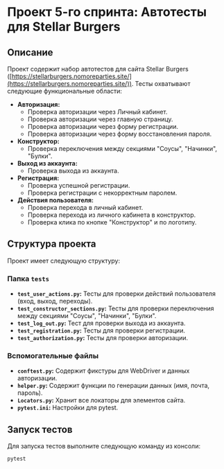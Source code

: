 # Проект 5-го спринта: Автотесты для Stellar Burgers

## Описание

Проект содержит набор автотестов для сайта Stellar Burgers ([https://stellarburgers.nomoreparties.site/](https://stellarburgers.nomoreparties.site/)). Тесты охватывают следующие функциональные области:

- **Авторизация:**
    - Проверка авторизации через Личный кабинет.
    - Проверка авторизации через главную страницу.
    - Проверка авторизации через форму регистрации.
    - Проверка авторизации через форму восстановления пароля.
- **Конструктор:**
    - Проверка переключения между секциями "Соусы", "Начинки", "Булки".
- **Выход из аккаунта:**
    - Проверка выхода из аккаунта.
- **Регистрация:**
    - Проверка успешной регистрации.
    - Проверка регистрации с некорректным паролем.
- **Действия пользователя:**
    - Проверка перехода в личный кабинет.
    - Проверка перехода из личного кабинета в конструктор.
    - Проверка клика по кнопке "Конструктор" и по логотипу.

## Структура проекта

Проект имеет следующую структуру:

### Папка `tests`

- **`test_user_actions.py`:** Тесты для проверки действий пользователя (вход, выход, переходы).
- **`test_constructor_sections.py`:** Тесты для проверки переключения между секциями "Соусы", "Начинки", "Булки".
- **`test_log_out.py`:** Тест для проверки выхода из аккаунта.
- **`test_registration.py`:** Тесты для проверки регистрации.
- **`test_authorization.py`:** Тесты для проверки авторизации.


### Вспомогательные файлы

- **`conftest.py`:**  Содержит фикстуры для WebDriver и данных авторизации.
- **`helper.py`:** Содержит функции по генерации данных (имя, почта, пароль).
- **`Locators.py`:**  Хранит все локаторы для элементов сайта.
- **`pytest.ini`:**  Настройки для pytest.

## Запуск тестов

Для запуска тестов выполните следующую команду из консоли:

```bash
pytest
